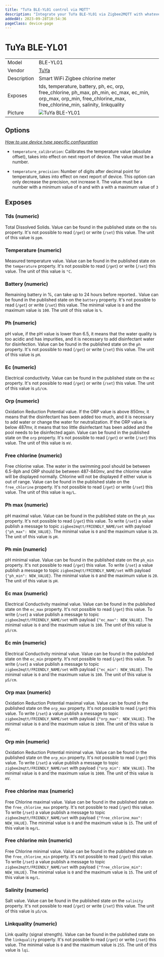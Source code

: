 ```yaml
---
title: "TuYa BLE-YL01 control via MQTT"
description: "Integrate your TuYa BLE-YL01 via Zigbee2MQTT with whatever smart home infrastructure you are using without the vendor's bridge or gateway."
addedAt: 2023-09-28T10:54:36
pageClass: device-page
---
```


<!-- !!!! -->
<!-- ATTENTION: This file is auto-generated through docgen! -->
<!-- You can only edit the "Notes"-Section between the two comment lines "Notes BEGIN" and "Notes END". -->
<!-- Do not use h1 or h2 heading within "## Notes"-Section. -->
<!-- !!!! -->

# TuYa BLE-YL01

|     |     |
|-----|-----|
| Model | BLE-YL01  |
| Vendor  | [TuYa](/supported-devices/#v=TuYa)  |
| Description | Smart WiFi Zigbee chlorine meter |
| Exposes | tds, temperature, battery, ph, ec, orp, free_chlorine, ph_max, ph_min, ec_max, ec_min, orp_max, orp_min, free_chlorine_max, free_chlorine_min, salinity, linkquality |
| Picture | ![TuYa BLE-YL01](https://www.zigbee2mqtt.io/images/devices/BLE-YL01.jpg) |


<!-- Notes BEGIN: You can edit here. Add "## Notes" headline if not already present. -->


<!-- Notes END: Do not edit below this line -->



## Options
*[How to use device type specific configuration](../guide/configuration/devices-groups.md#specific-device-options)*

* `temperature_calibration`: Calibrates the temperature value (absolute offset), takes into effect on next report of device. The value must be a number.

* `temperature_precision`: Number of digits after decimal point for temperature, takes into effect on next report of device. This option can only decrease the precision, not increase it. The value must be a number with a minimum value of `0` and with a with a maximum value of `3`


## Exposes

### Tds (numeric)
Total Dissolved Solids.
Value can be found in the published state on the `tds` property.
It's not possible to read (`/get`) or write (`/set`) this value.
The unit of this value is `ppm`.

### Temperature (numeric)
Measured temperature value.
Value can be found in the published state on the `temperature` property.
It's not possible to read (`/get`) or write (`/set`) this value.
The unit of this value is `°C`.

### Battery (numeric)
Remaining battery in %, can take up to 24 hours before reported..
Value can be found in the published state on the `battery` property.
It's not possible to read (`/get`) or write (`/set`) this value.
The minimal value is `0` and the maximum value is `100`.
The unit of this value is `%`.

### Ph (numeric)
pH value, if the pH value is lower than 6.5, it means that the water quality is too acidic and has impurities, and it is necessary to add disinfectant water for disinfection.
Value can be found in the published state on the `ph` property.
It's not possible to read (`/get`) or write (`/set`) this value.
The unit of this value is `pH`.

### Ec (numeric)
Electrical conductivity.
Value can be found in the published state on the `ec` property.
It's not possible to read (`/get`) or write (`/set`) this value.
The unit of this value is `µS/cm`.

### Orp (numeric)
Oxidation Reduction Potential value. If the ORP value is above 850mv, it means that the disinfectant has been added too much, and it is necessary to add water or change the water for neutralization. If the ORP value is below 487mv, it means that too little disinfectant has been added and the pool needs to be disinfected again.
Value can be found in the published state on the `orp` property.
It's not possible to read (`/get`) or write (`/set`) this value.
The unit of this value is `mV`.

### Free chlorine (numeric)
Free chlorine value. The water in the swimming pool should be between 6.5-8ph and ORP should be between 487-840mv, and the chlorine value will be displayed normally. Chlorine will not be displayed if either value is out of range.
Value can be found in the published state on the `free_chlorine` property.
It's not possible to read (`/get`) or write (`/set`) this value.
The unit of this value is `mg/L`.

### Ph max (numeric)
pH maximal value.
Value can be found in the published state on the `ph_max` property.
It's not possible to read (`/get`) this value.
To write (`/set`) a value publish a message to topic `zigbee2mqtt/FRIENDLY_NAME/set` with payload `{"ph_max": NEW_VALUE}`.
The minimal value is `0` and the maximum value is `20`.
The unit of this value is `pH`.

### Ph min (numeric)
pH minimal value.
Value can be found in the published state on the `ph_min` property.
It's not possible to read (`/get`) this value.
To write (`/set`) a value publish a message to topic `zigbee2mqtt/FRIENDLY_NAME/set` with payload `{"ph_min": NEW_VALUE}`.
The minimal value is `0` and the maximum value is `20`.
The unit of this value is `pH`.

### Ec max (numeric)
Electrical Conductivity maximal value.
Value can be found in the published state on the `ec_max` property.
It's not possible to read (`/get`) this value.
To write (`/set`) a value publish a message to topic `zigbee2mqtt/FRIENDLY_NAME/set` with payload `{"ec_max": NEW_VALUE}`.
The minimal value is `0` and the maximum value is `100`.
The unit of this value is `µS/cm`.

### Ec min (numeric)
Electrical Conductivity minimal value.
Value can be found in the published state on the `ec_min` property.
It's not possible to read (`/get`) this value.
To write (`/set`) a value publish a message to topic `zigbee2mqtt/FRIENDLY_NAME/set` with payload `{"ec_min": NEW_VALUE}`.
The minimal value is `0` and the maximum value is `100`.
The unit of this value is `µS/cm`.

### Orp max (numeric)
Oxidation Reduction Potential maximal value.
Value can be found in the published state on the `orp_max` property.
It's not possible to read (`/get`) this value.
To write (`/set`) a value publish a message to topic `zigbee2mqtt/FRIENDLY_NAME/set` with payload `{"orp_max": NEW_VALUE}`.
The minimal value is `0` and the maximum value is `1000`.
The unit of this value is `mV`.

### Orp min (numeric)
Oxidation Reduction Potential minimal value.
Value can be found in the published state on the `orp_min` property.
It's not possible to read (`/get`) this value.
To write (`/set`) a value publish a message to topic `zigbee2mqtt/FRIENDLY_NAME/set` with payload `{"orp_min": NEW_VALUE}`.
The minimal value is `0` and the maximum value is `1000`.
The unit of this value is `mV`.

### Free chlorine max (numeric)
Free Chlorine maximal value.
Value can be found in the published state on the `free_chlorine_max` property.
It's not possible to read (`/get`) this value.
To write (`/set`) a value publish a message to topic `zigbee2mqtt/FRIENDLY_NAME/set` with payload `{"free_chlorine_max": NEW_VALUE}`.
The minimal value is `0` and the maximum value is `15`.
The unit of this value is `mg/L`.

### Free chlorine min (numeric)
Free Chlorine minimal value.
Value can be found in the published state on the `free_chlorine_min` property.
It's not possible to read (`/get`) this value.
To write (`/set`) a value publish a message to topic `zigbee2mqtt/FRIENDLY_NAME/set` with payload `{"free_chlorine_min": NEW_VALUE}`.
The minimal value is `0` and the maximum value is `15`.
The unit of this value is `mg/L`.

### Salinity (numeric)
Salt value.
Value can be found in the published state on the `salinity` property.
It's not possible to read (`/get`) or write (`/set`) this value.
The unit of this value is `µS/cm`.

### Linkquality (numeric)
Link quality (signal strength).
Value can be found in the published state on the `linkquality` property.
It's not possible to read (`/get`) or write (`/set`) this value.
The minimal value is `0` and the maximum value is `255`.
The unit of this value is `lqi`.

